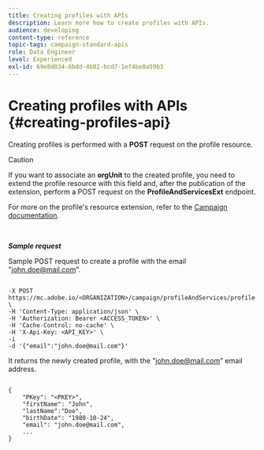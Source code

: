 ```yaml
---
title: Creating profiles with APIs
description: Learn more how to create profiles with APIs.
audience: developing
content-type: reference
topic-tags: campaign-standard-apis
role: Data Engineer
level: Experienced
exl-id: 69e8d034-6bdd-4b82-bcd7-1ef4be0a59b3
---
```

# Creating profiles with APIs {#creating-profiles-api}

Creating profiles is performed with a **POST** request on the profile resource.

>[!CAUTION]
>
>If you want to associate an <b>orgUnit</b> to the created profile, you need to extend the profile resource with this field and, after the publication of the extension, perform a POST request on the <b>ProfileAndServicesExt</b> endpoint.
>
>For more on the profile's resource extension, refer to the <a href="https://helpx.adobe.com/campaign/standard/administration/using/organizational-units.html#partitioning-profiles">Campaign documentation</a>.

<br/>

***Sample request***

Sample POST request to create a profile with the email "john.doe@mail.com".

```

-X POST https://mc.adobe.io/<ORGANIZATION>/campaign/profileAndServices/profile \
-H 'Content-Type: application/json' \
-H 'Authorization: Bearer <ACCESS_TOKEN>' \
-H 'Cache-Control: no-cache' \
-H 'X-Api-Key: <API_KEY>' \
-i
-d '{"email":"john.doe@mail.com"}'

```

It returns the newly created profile, with the "john.doe@mail.com" email address.

```

{
    "PKey": "<PKEY>",
    "firstName": "John",
    "lastName":"Doe",
    "birthDate": "1980-10-24",
    "email": "john.doe@mail.com",
    ...
}

```
